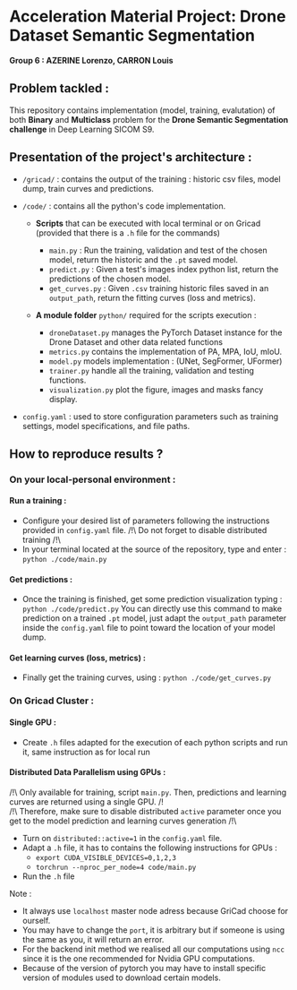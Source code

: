 # Acceleration Material Project: Drone Dataset Semantic Segmentation

**Group 6 : AZERINE Lorenzo, CARRON Louis**

## Problem tackled :

This repository contains implementation (model, training, evalutation) of both **Binary** and **Multiclass** problem
for the **Drone Semantic Segmentation challenge** in Deep Learning SICOM S9.

## Presentation of the project's architecture :

  - `/gricad/` : contains the output of the training : historic csv files, model dump, train curves and predictions.
  
  
  - `/code/` : contains all the python's code implementation.
  
    -  **Scripts** that can be executed with local terminal or on Gricad (provided that there is a `.h` file for the commands) 
       -  `main.py` : Run the training, validation and test of the chosen model, return the historic and the `.pt` saved model.
       -  `predict.py` : Given a test's images index python list, return the predictions of the chosen model.
       -  `get_curves.py` : Given `.csv` training historic files saved in an `output_path`, return the fitting curves (loss and metrics). 
  
    - **A module folder** `python/` required for the scripts execution :
      - `droneDataset.py` manages the PyTorch Dataset instance for the Drone Dataset and other data related functions
      - `metrics.py` contains the implementation of PA, MPA, IoU, mIoU.
      - `model.py`  models implementation : (UNet, SegFormer, UFormer)
      - `trainer.py` handle all the training, validation and testing functions.
      - `visualization.py` plot the figure, images and masks fancy display.
  
  
  - `config.yaml` : used to store configuration parameters such as training settings, model specifications, and file paths. 

## How to reproduce results ?

### On your local-personal environment :

#### Run a training :

  - Configure your desired list of parameters following the instructions provided in `config.yaml` file.
  /!\ Do not forget to disable distributed training /!\
  - In your terminal located at the source of the repository, type and enter : `python ./code/main.py`

#### Get predictions :

  - Once the training is finished, get some prediction visualization typing : `python ./code/predict.py`
    You can directly use this command to make prediction on a trained `.pt` model, just adapt the `output_path` parameter inside the
    `config.yaml` file to point toward the location of your model dump.

#### Get learning curves (loss, metrics) :

  - Finally get the training curves, using : `python ./code/get_curves.py`


### On Gricad Cluster :

#### Single GPU :

  - Create `.h` files adapted for the execution of each python scripts and run it, same instruction as for local run

#### Distributed Data Parallelism using GPUs :

/!\ Only available for training, script `main.py`. Then, predictions and learning curves are returned using a single GPU. /!\
/!\ Therefore, make sure to disable distributed `active` parameter once you get to the model prediction and learning curves generation /!\

  - Turn on `distributed::active=1` in the `config.yaml` file.
  - Adapt a `.h` file, it has to contains the following instructions for GPUs :
    - `export CUDA_VISIBLE_DEVICES=0,1,2,3`
    - `torchrun --nproc_per_node=4 code/main.py`
  - Run the `.h` file

Note : 
- It always use `localhost` master node adress because GriCad choose for ourself. 
- You may have to change the `port`, it is arbitrary but if someone is using the same as you, it will return an error.
- For the backend init method we realised all our computations using `ncc` since it is the one recommended for Nvidia GPU computations.
- Because of the version of pytorch you may have to install specific version of modules used to download certain models. 
